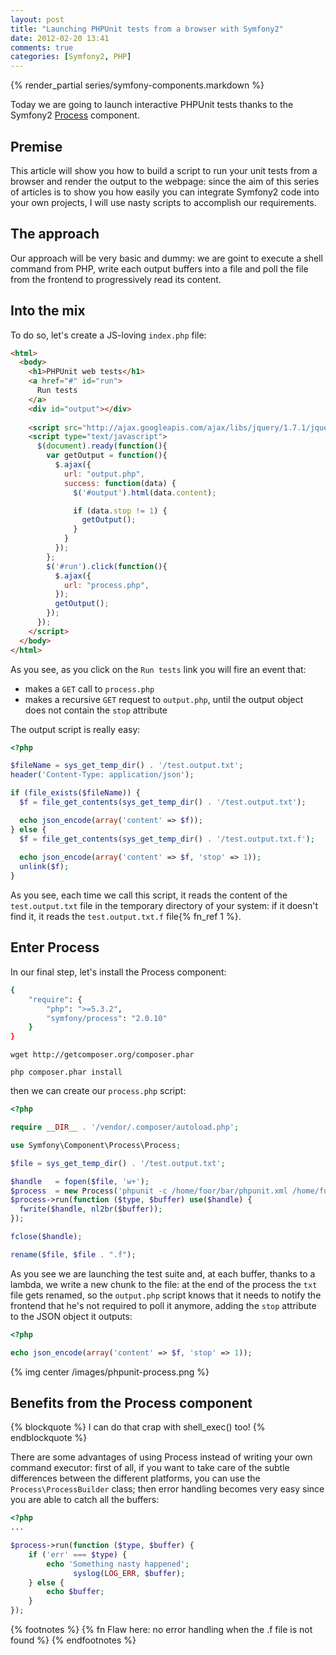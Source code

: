 ```yaml
---
layout: post
title: "Launching PHPUnit tests from a browser with Symfony2"
date: 2012-02-20 13:41
comments: true
categories: [Symfony2, PHP]
---
```


{% render_partial series/symfony-components.markdown %}

Today we are going to launch interactive PHPUnit tests thanks to the
Symfony2 [Process](https://github.com/symfony/Process) component.
<!-- more -->

## Premise

This article will show you how to build a script to run your unit tests
from a browser and render the output to the webpage: since the aim
of this series of articles is to show you how easily you can integrate
Symfony2 code into your own projects, I will use nasty scripts to
accomplish our requirements.

## The approach

Our approach will be very basic and dummy: we are goint to execute a shell
command from PHP, write each output buffers into a file and poll the file
from the frontend to progressively read its content.

## Into the mix

To do so, let's create a JS-loving `index.php` file:

``` html The entry point of out application
<html>
  <body>
    <h1>PHPUnit web tests</h1>
    <a href="#" id="run">
      Run tests
    </a>
    <div id="output"></div>
    
    <script src="http://ajax.googleapis.com/ajax/libs/jquery/1.7.1/jquery.min.js" ></script>
    <script type="text/javascript">
      $(document).ready(function(){
        var getOutput = function(){
          $.ajax({
            url: "output.php",
            success: function(data) {
              $('#output').html(data.content);

              if (data.stop != 1) {
                getOutput();
              }
            }
          });
        };
        $('#run').click(function(){
          $.ajax({
            url: "process.php",
          });
          getOutput();
        });
      });
    </script>
  </body>
</html>
```

As you see, as you click on the `Run tests` link you will fire an event that:

* makes a `GET` call to `process.php`
* makes a recursive `GET` request to `output.php`, until the output object 
does not contain the `stop` attribute

The output script is really easy:

``` php
<?php

$fileName = sys_get_temp_dir() . '/test.output.txt';
header('Content-Type: application/json');

if (file_exists($fileName)) {
  $f = file_get_contents(sys_get_temp_dir() . '/test.output.txt');

  echo json_encode(array('content' => $f));  
} else {
  $f = file_get_contents(sys_get_temp_dir() . '/test.output.txt.f');
  
  echo json_encode(array('content' => $f, 'stop' => 1));
  unlink($f);
}
```

As you see, each time we call this script, it reads the content of the `test.output.txt`
file in the temporary directory of your system: if it doesn't find it, it reads the
`test.output.txt.f` file{% fn_ref 1 %}.

## Enter Process

In our final step, let's install the Process component:

``` bash composer.json
{
    "require": {
        "php": ">=5.3.2",
        "symfony/process": "2.0.10"
    }
}

```

``` 
wget http://getcomposer.org/composer.phar

php composer.phar install
```

then we can create our `process.php` script:

``` php
<?php

require __DIR__ . '/vendor/.composer/autoload.php';

use Symfony\Component\Process\Process;

$file = sys_get_temp_dir() . '/test.output.txt';

$handle   = fopen($file, 'w+');
$process  = new Process('phpunit -c /home/foor/bar/phpunit.xml /home/foo/bar');
$process->run(function ($type, $buffer) use($handle) {
  fwrite($handle, nl2br($buffer));
});

fclose($handle); 

rename($file, $file . ".f");
```

As you see we are launching the test suite and, at each buffer, thanks to a
lambda, we write a new chunk to the file: at the end of the process the
`txt` file gets renamed, so the `output.php` script knows that it needs to
notify the frontend that he's not required to poll it anymore, adding 
the `stop` attribute to the JSON object it outputs:

``` php fragment of output.php
<?php

echo json_encode(array('content' => $f, 'stop' => 1));
```

{% img center /images/phpunit-process.png %}

## Benefits from the Process component

{% blockquote %}
  I can do that crap with shell_exec() too!
{% endblockquote %}

There are some advantages of using Process instead of writing your own command
executor: first of all, if you want to take care of the subtle differences
between the different platforms, you can use the `Process\ProcessBuilder` class;
then error handling becomes very easy since you are able to catch all the buffers:

``` php
<?php
...

$process->run(function ($type, $buffer) {
    if ('err' === $type) {
        echo 'Something nasty happened';
			  syslog(LOG_ERR, $buffer);
    } else {
        echo $buffer;
    }
});
```

{% footnotes %}
  {% fn Flaw here: no error handling when the .f file is not found %}
{% endfootnotes %}
